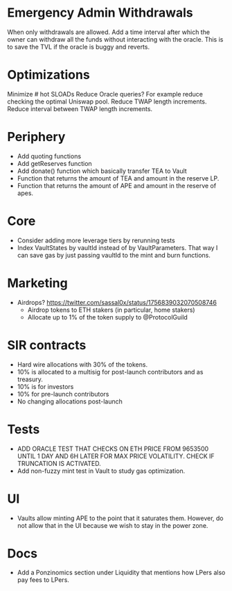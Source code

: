 # Emergency Admin Withdrawals

When only withdrawals are allowed. Add a time interval after which the owner can withdraw all the funds without interacting with the oracle.
This is to save the TVL if the oracle is buggy and reverts.

# Optimizations

Minimize # hot SLOADs
Reduce Oracle queries? For example reduce checking the optimal Uniswap pool. Reduce TWAP length increments. Reduce interval between TWAP length increments.

# Periphery

-   Add quoting functions
-   Add getReserves function
-   Add donate() function which basically transfer TEA to Vault
-   Function that returns the amount of TEA and amount in the reserve LP.
-   Function that returns the amount of APE and amount in the reserve of apes.

# Core

-   Consider adding more leverage tiers by rerunning tests
-   Index VaultStates by vaultId instead of by VaultParameters. That way I can save gas by just passing vaultId to the mint and burn functions.

# Marketing

-   Airdrops? https://twitter.com/sassal0x/status/1756839032070508746
    -   Airdrop tokens to ETH stakers (in particular, home stakers)
    -   Allocate up to 1% of the token supply to @ProtocolGuild

# SIR contracts

-   Hard wire allocations with 30% of the tokens.
-   10% is allocated to a multisig for post-launch contributors and as treasury.
-   10% is for investors
-   10% for pre-launch contributors
-   No changing allocations post-launch

# Tests

-   ADD ORACLE TEST THAT CHECKS ON ETH PRICE FROM 9653500 UNTIL 1 DAY AND 6H LATER FOR MAX PRICE VOLATILITY. CHECK IF TRUNCATION IS ACTIVATED.
-   Add non-fuzzy mint test in Vault to study gas optimization.

# UI

-   Vaults allow minting APE to the point that it saturates them. However, do not allow that in the UI because we wish to stay in the power zone.

# Docs

-   Add a Ponzinomics section under Liquidity that mentions how LPers also pay fees to LPers.
